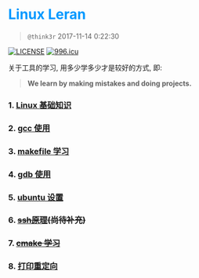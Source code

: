 # <font color=#0099ff> **Linux Leran** </font>

> `@think3r` 2017-11-14 0:22:30

[![LICENSE](https://img.shields.io/badge/license-Anti%20996-blue.svg)](https://github.com/996icu/996.ICU/blob/master/LICENSE) [![996.icu](https://img.shields.io/badge/link-996.icu-red.svg)](https://996.icu) 

关于工具的学习, 用多少学多少才是较好的方式, 即:
> **We learn by making mistakes and doing projects.** <br>

### 1. [Linux 基础知识](./Linux基础知识.md)

### 2. [gcc 使用](./gcc使用.md)

### 3. [makefile 学习](./MakeFile_learn.md)

### 4. [gdb 使用](./gdb使用.md)

### 5. [ubuntu 设置](./ubuntu-settings.md)

### 6. ~~[ssh原理](./ssh原理.md)(尚待补充)~~ 

### 7. ~~[cmake 学习](./Cmake_learn.md)~~

### 8. [打印重定向](./linux_输入输出.md)
